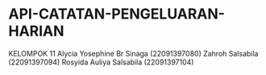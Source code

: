 # API-CATATAN-PENGELUARAN-HARIAN
KELOMPOK 11
Alycia Yosephine Br Sinaga		(22091397080)
Zahroh Salsabila			(22091397094)
Rosyida Auliya Salsabila		(22091397104)
